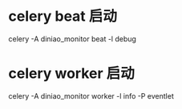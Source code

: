 # celery beat 启动
celery -A diniao_monitor  beat -l debug

# celery worker 启动
celery -A diniao_monitor worker -l info -P eventlet